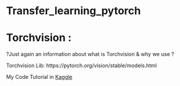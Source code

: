 <DOCTYPE html>

  <h1><b>Transfer_learning_pytorch</b></h1>


  <h1>Torchvision :</h1>
<body>
  <p>?Just again an information about what is Torchvision & why we use ?</p>

<p>Torchvision Lib:
  https://pytorch.org/vision/stable/models.html</p>


<p>My Code Tutorial in <a href="https://www.kaggle.com/balasubramaniamv/transfer-learning-tutorial">Kaggle</a>
